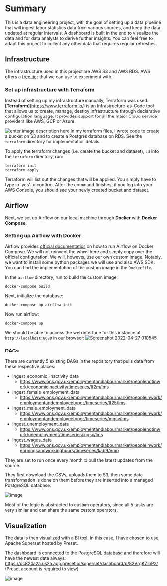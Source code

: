 # Summary
This is a data engineering project, with the goal of setting up a data pipeline that will ingest labor statistics data from various sources, and keep the data updated at regular intervals. A dashboard is built in the end to visualize the data and for data analysts to derive further insights. You can feel free to adapt this project to collect any other data that requires regular refreshes.

## Infrastructure
The infrastructure used in this project are AWS S3 and AWS RDS. AWS offers a [free tier](https://aws.amazon.com/rds/free/) that we can use to experiment with.

### Set up infrastructure with Terraform
Instead of setting up my infrastructure manually, Terraform was used. **[Terraform]**(https://www.terraform.io/) is an Infrastructure-as-Code tool that allows us to create, manage, destroy infrastructure through declarative configuration language. It provides support for all the major Cloud service providers like AWS, GCP or Azure.

![enter image description here](https://mktg-content-api-hashicorp.vercel.app/api/assets?product=terraform&version=refs/heads/stable-website&asset=website/img/docs/intro-terraform-workflow.png)
In my terraform files, I wrote code to create a bucket on S3 and to create a Postgres database on RDS. See the `terraform` directory for implementation details.

To apply the terraform changes (i.e. create the bucket and dataset), `cd` into the `terraform` directory, run:
```
terraform init
terraform apply
```
Terraform will list out the changes that will be applied. You simply have to type in 'yes' to confirm.
After the command finishes, if you log into your AWS Console, you should see your newly created bucket and dataset.

## Airflow
Next, we set up Airflow on our local machine through **Docker** with **Docker Compose**.

### Setting up Airflow with Docker
Airflow provides [official documentation](https://airflow.apache.org/docs/apache-airflow/stable/start/docker.html) on how to run Airflow on Docker Compose. We will not reinvent the wheel here and simply copy over the official configuration. We will, however, use our own custom image. Notably, we want to install some python packages we will use and also AWS SDK.
You can find the implementation of the custom image in the `Dockerfile`.

In the `airflow` directory, run to build the custom image:
```
docker-compose build
```
Next, initialize the database:
```
docker-compose up airflow-init
```
Now run airflow:
```
docker-compose up
```
We should be able to access the web interface for this instance at `http://localhost:8080` in our browser:
![Screenshot 2022-04-27 010545](https://user-images.githubusercontent.com/7219284/165354728-524b3e19-82d5-490b-aa12-11ac70ef2691.png)


### DAGs

There are currently 5 existing DAGs in the repository that pulls data from these respective places:
- ingest_economic_inactivity_data
	- https://www.ons.gov.uk/employmentandlabourmarket/peoplenotinwork/economicinactivity/timeseries/lf2m/lms
- ingest_female_employment_data
	- https://www.ons.gov.uk/employmentandlabourmarket/peopleinwork/employmentandemployeetypes/timeseries/lf25/lms
- ingest_male_employment_data
   - https://www.ons.gov.uk/employmentandlabourmarket/peopleinwork/employmentandemployeetypes/timeseries/mgsv/lms
- ingest_unemployment_data
	- https://www.ons.gov.uk/employmentandlabourmarket/peoplenotinwork/unemployment/timeseries/mgsx/lms
- ingest_wages_data
	- https://www.ons.gov.uk/employmentandlabourmarket/peopleinwork/earningsandworkinghours/timeseries/kab9/emp

They are set to run once every month to pull the latest updates from the source. 

They first download the CSVs, uploads them to S3, then some data transformation is done on them before they are inserted into a managed PostgreSQL database.

![image](https://user-images.githubusercontent.com/7219284/165355554-600b0f1c-65aa-4fa7-9a6a-adbef41f783b.png)

Most of the logic is abstracted to custom operators, since all 5 tasks are very similar and can share the same custom operators.

## Visualization
The data is then visualized with a BI tool. In this case, I have chosen to use Apache Superset hosted by Preset.

The dashboard is connected to the PostgreSQL database and therefore will have the newest data always: https://dc824a2a.us2a.app.preset.io/superset/dashboard/p/82VrgKZlbPz/
(Preset account is required to view)

![image](https://user-images.githubusercontent.com/7219284/165369989-2d49d1c1-3d6e-4296-a6a1-ac4f22f38b51.png)

